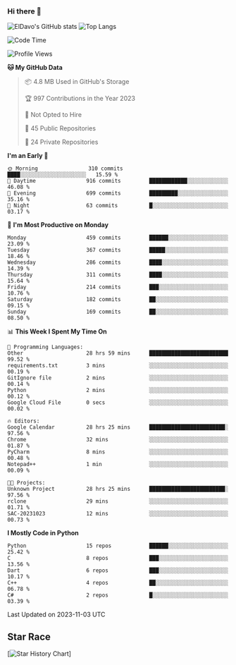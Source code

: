 ### Hi there 👋
![ElDavo's GitHub stats](https://github-readme-stats.vercel.app/api?username=ElDavoo&show_icons=true&theme=chartreuse-dark)
![Top Langs](https://github-readme-stats.vercel.app/api/top-langs/?username=ElDavoo&theme=chartreuse-dark&layout=compact)

<!--START_SECTION:waka-->
![Code Time](http://img.shields.io/badge/Code%20Time-526%20hrs%2057%20mins-blue)

![Profile Views](http://img.shields.io/badge/Profile%20Views-0-blue)

**🐱 My GitHub Data** 

> 📦 4.8 MB Used in GitHub's Storage 
 > 
> 🏆 997 Contributions in the Year 2023
 > 
> 🚫 Not Opted to Hire
 > 
> 📜 45 Public Repositories 
 > 
> 🔑 24 Private Repositories 
 > 
**I'm an Early 🐤** 

```text
🌞 Morning                310 commits         ████░░░░░░░░░░░░░░░░░░░░░   15.59 % 
🌆 Daytime                916 commits         ████████████░░░░░░░░░░░░░   46.08 % 
🌃 Evening                699 commits         █████████░░░░░░░░░░░░░░░░   35.16 % 
🌙 Night                  63 commits          █░░░░░░░░░░░░░░░░░░░░░░░░   03.17 % 
```
📅 **I'm Most Productive on Monday** 

```text
Monday                   459 commits         ██████░░░░░░░░░░░░░░░░░░░   23.09 % 
Tuesday                  367 commits         █████░░░░░░░░░░░░░░░░░░░░   18.46 % 
Wednesday                286 commits         ████░░░░░░░░░░░░░░░░░░░░░   14.39 % 
Thursday                 311 commits         ████░░░░░░░░░░░░░░░░░░░░░   15.64 % 
Friday                   214 commits         ███░░░░░░░░░░░░░░░░░░░░░░   10.76 % 
Saturday                 182 commits         ██░░░░░░░░░░░░░░░░░░░░░░░   09.15 % 
Sunday                   169 commits         ██░░░░░░░░░░░░░░░░░░░░░░░   08.50 % 
```


📊 **This Week I Spent My Time On** 

```text
💬 Programming Languages: 
Other                    28 hrs 59 mins      █████████████████████████   99.52 % 
requirements.txt         3 mins              ░░░░░░░░░░░░░░░░░░░░░░░░░   00.19 % 
GitIgnore file           2 mins              ░░░░░░░░░░░░░░░░░░░░░░░░░   00.14 % 
Python                   2 mins              ░░░░░░░░░░░░░░░░░░░░░░░░░   00.12 % 
Google Cloud File        0 secs              ░░░░░░░░░░░░░░░░░░░░░░░░░   00.02 % 

🔥 Editors: 
Google Calendar          28 hrs 25 mins      ████████████████████████░   97.56 % 
Chrome                   32 mins             ░░░░░░░░░░░░░░░░░░░░░░░░░   01.87 % 
PyCharm                  8 mins              ░░░░░░░░░░░░░░░░░░░░░░░░░   00.48 % 
Notepad++                1 min               ░░░░░░░░░░░░░░░░░░░░░░░░░   00.09 % 

🐱‍💻 Projects: 
Unknown Project          28 hrs 25 mins      ████████████████████████░   97.56 % 
rclone                   29 mins             ░░░░░░░░░░░░░░░░░░░░░░░░░   01.71 % 
SAC-20231023             12 mins             ░░░░░░░░░░░░░░░░░░░░░░░░░   00.73 % 
```

**I Mostly Code in Python** 

```text
Python                   15 repos            ██████░░░░░░░░░░░░░░░░░░░   25.42 % 
C                        8 repos             ███░░░░░░░░░░░░░░░░░░░░░░   13.56 % 
Dart                     6 repos             ███░░░░░░░░░░░░░░░░░░░░░░   10.17 % 
C++                      4 repos             ██░░░░░░░░░░░░░░░░░░░░░░░   06.78 % 
C#                       2 repos             █░░░░░░░░░░░░░░░░░░░░░░░░   03.39 % 
```




 Last Updated on 2023-11-03 UTC
<!--END_SECTION:waka-->

## Star Race

[![Star History Chart](https://api.star-history.com/svg?repos=ElDavoo/WhatsApp-Crypt14-Crypt15-Decrypter,ElDavoo/TuringOS,EliteAndroidApps/WhatsApp-Crypt12-Decrypter,KnugiHK/Whatsapp-Chat-Exporter&type=Date)]
